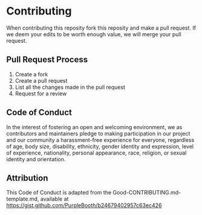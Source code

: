 # Contributing
When contributing this reposity fork this reposity and make a pull request. If we deem your edits to be worth enough value, we will merge your pull request.

## Pull Request Process
1.  Create a fork
2.  Create a pull request
3.  List all the changes made in the pull request
4.  Request for a review

## Code of Conduct
In the interest of fostering an open and welcoming environment, we as contributors and maintainers pledge to making participation in our project and our community a harassment-free experience for everyone, regardless of age, body size, disability, ethnicity, gender identity and expression, level of experience, nationality, personal appearance, race, religion, or sexual identity and orientation.




## Attribution
This Code of Conduct is adapted from the Good-CONTRIBUTING.md-template.md,  available at https://gist.github.com/PurpleBooth/b24679402957c63ec426
